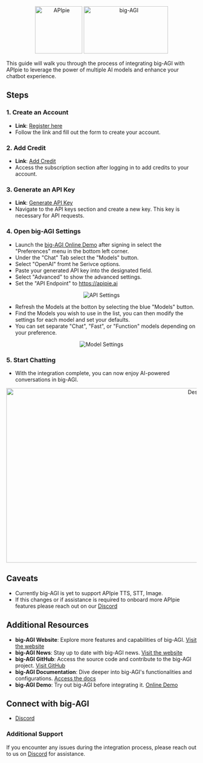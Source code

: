 <div align="center">
    <img src="https://apipie.ai/docs/img/apipie-logo.png" alt="APIpie" width="125" height="125"style={{ marginRight: '20px' }} />
    <img src="https://apipie.ai/docs/img/big-AGI.png" alt="big-AGI" width="223" height="125" />

</div>


This guide will walk you through the process of integrating big-AGI with APIpie to leverage the power of multiple AI models and enhance your chatbot experience.

## Steps

### 1. Create an Account
- **Link**: [Register here](https://apipie.ai/profile/auth/register)
- Follow the link and fill out the form to create your account.

### 2. Add Credit
- **Link**: [Add Credit](https://apipie.ai/profile/subscribe)
- Access the subscription section after logging in to add credits to your account.

### 3. Generate an API Key
- **Link**: [Generate API Key](https://apipie.ai/profile/api-keys)
- Navigate to the API keys section and create a new key. This key is necessary for API requests.

### 4. Open big-AGI Settings
- Launch the [big-AGI Online Demo](https://get.big-agi.com/) after signing in select the "Preferences" menu in the bottom left corner.
- Under the "Chat" Tab select the "Models" button.
- Select "OpenAI" fromt he Serivce options.
- Paste your generated API key into the designated field.
- Select "Advanced" to show the advanced settings.
- Set the "API Endpoint" to https://apipie.ai 

<div align="center">
    <img src="https://apipie.ai/docs/img/Integrations/big-AGI/Models-API.png" alt="API Settings"/>
</div>

- Refresh the Models at the botton by selecting the blue "Models" button.
- Find the Models you wish to use in the list, you can then modify the settings for each model and set your defaults.
- You can set separate "Chat", "Fast", or "Function" models depending on your preference.  

<div align="center">
    <img src="https://apipie.ai/docs/img/Integrations/big-AGI/Model-settings.png" alt="Model Settings"/>
</div>

### 5. Start Chatting
- With the integration complete, you can now enjoy AI-powered conversations in big-AGI.

<div align="center">
    <img src="https://apipie.ai/docs/img/Integrations/big-AGI/big-AGI.png" alt="Desktop" width="1000" height="461" style={{ marginRight: '20px' }} />
</div>

## Caveats 
- Currently big-AGI is yet to support APIpie TTS, STT, Image. 
- If this changes or if assistance is required to onboard more APIpie features please reach out on our [Discord](https://discord.gg/hs82THc9Tw)


## Additional Resources
- **big-AGI Website**: Explore more features and capabilities of big-AGI. [Visit the website](https://get.big-agi.com/)
- **big-AGI News**: Stay up to date with big-AGI news. [Visit the website](https://get.big-agi.com/news)
- **big-AGI GitHub**: Access the source code and contribute to the big-AGI project. [Visit GitHub](https://github.com/enricoros/big-agi)
- **big-AGI Documentation**: Dive deeper into big-AGI's functionalities and configurations. [Access the docs](https://github.com/enricoros/big-AGI/blob/main/docs/README.md)
- **big-AGI Demo**: Try out big-AGI before integrating it. [Online Demo](https://get.big-agi.com/) 

## Connect with big-AGI
- [Discord](https://discord.gg/MkH4qj2Jp9)

### Additional Support
If you encounter any issues during the integration process, please reach out to us on [Discord](https://discord.gg/hs82THc9Tw) for assistance.
